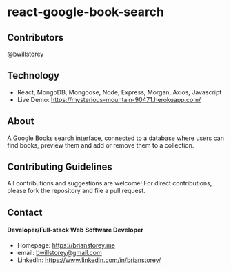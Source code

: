 # react-google-book-search

## Contributors
@bwillstorey

## Technology
- React, MongoDB, Mongoose, Node, Express, Morgan, Axios, Javascript
- Live Demo: https://mysterious-mountain-90471.herokuapp.com/

## About
A Google Books search interface, connected to a database where users can find books, preview them and add or remove them to a collection.

## Contributing Guidelines
All contributions and suggestions are welcome! For direct contributions, please fork the repository and file a pull request.

## Contact
#### Developer/Full-stack Web Software Developer
- Homepage: https://brianstorey.me 
- email: bwillstorey@gmail.com
- LinkedIn: https://www.linkedin.com/in/brianstorey/
